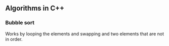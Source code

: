 ## Algorithms in C++


### Bubble sort
Works by looping the elements and swapping and two elements that are not in order.
 